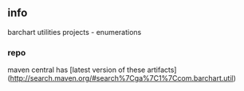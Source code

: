 <!--

    Copyright (C) 2011-2013 Barchart, Inc. <http://www.barchart.com/>

    All rights reserved. Licensed under the OSI BSD License.

    http://www.opensource.org/licenses/bsd-license.php

-->
## info

barchart utilities projects - enumerations

### repo

maven central has
[latest version of these artifacts]
(http://search.maven.org/#search%7Cga%7C1%7Ccom.barchart.util)
